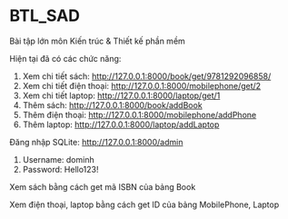 # BTL_SAD
Bài tập lớn môn Kiến trúc &amp; Thiết kế phần mềm

Hiện tại đã có các chức năng:
1. Xem chi tiết sách: http://127.0.0.1:8000/book/get/9781292096858/
2. Xem chi tiết điện thoại: http://127.0.0.1:8000/mobilephone/get/2
3. Xem chi tiết laptop: http://127.0.0.1:8000/laptop/get/1
4. Thêm sách: http://127.0.0.1:8000/book/addBook
5. Thêm điện thoại: http://127.0.0.1:8000/mobilephone/addPhone
6. Thêm laptop: http://127.0.0.1:8000/laptop/addLaptop

Đăng nhập SQLite: http://127.0.0.1:8000/admin
1. Username: dominh
2. Password: Hello123!

Xem sách bằng cách get mã ISBN của bảng Book

Xem điện thoại, laptop bằng cách get ID của bảng MobilePhone, Laptop
